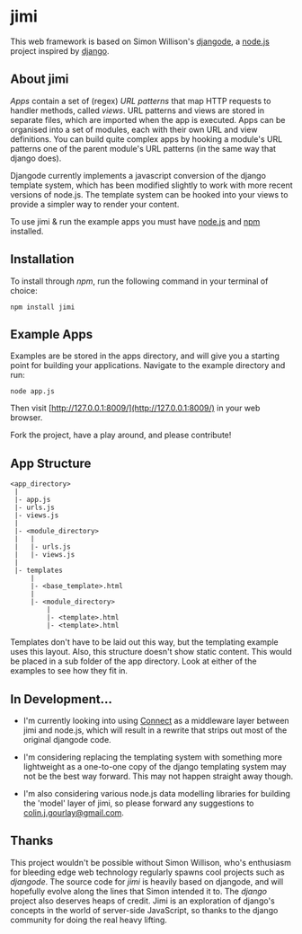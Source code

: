 jimi
====

This web framework is based on Simon Willison's [djangode](http://github.com/simonw/djangode), a [node.js](http://github.com/ry/node) project inspired by [django](http://djangoproject.com/).

About jimi
----------

*Apps* contain a set of (regex) *URL patterns* that map HTTP requests to handler methods, called *views*. URL patterns and views are stored in separate files, which are imported when the app is executed. Apps can be organised into a set of modules, each with their own URL and view definitions. You can build quite complex apps by hooking a module's URL patterns one of the parent module's URL patterns (in the same way that django does).

Djangode currently implements a javascript conversion of the django template system, which has been modified slightly to work with more recent versions of node.js. The template system can be hooked into your views to provide a simpler way to render your content.

To use jimi & run the example apps you must have [node.js](http://github.com/ry/node) and [npm](http://github.com/isaacs/npm) installed. 

Installation
------------

To install through *npm*, run the following command in your terminal of choice:

    npm install jimi

Example Apps
------------

Examples are be stored in the apps directory, and will give you a starting point for building your applications. Navigate to the example directory and run:

    node app.js

Then visit [http://127.0.0.1:8009/](http://127.0.0.1:8009/) in your web browser.

Fork the project, have a play around, and please contribute!

App Structure
-------------

    <app_directory>
     |
     |- app.js
     |- urls.js
     |- views.js
     |
     |- <module_directory>
     |   |
     |   |- urls.js
     |   |- views.js
     |
     |- templates
         |
         |- <base_template>.html
         |
         |- <module_directory>
             |
             |- <template>.html
             |- <template>.html

Templates don't have to be laid out this way, but the templating example uses this layout. Also, this structure doesn't show static content. This would be placed in a sub folder of the app directory. Look at either of the examples to see how they fit in.

In Development...
-----------------

* I'm currently looking into using [Connect](http://github.com/extjs/Connect) as a middleware layer between jimi and node.js, which will result in a rewrite that strips out most of the original djangode code.

* I'm considering replacing the templating system with something more lightweight as a one-to-one copy of the django templating system may not be the best way forward. This may not happen straight away though.

* I'm also considering various node.js data modelling libraries for building the 'model' layer of jimi, so please forward any suggestions to [colin.j.gourlay@gmail.com](mailto:colin.j.gourlay@gmail.com).

Thanks
------

This project wouldn't be possible without Simon Willison, who's enthusiasm for bleeding edge web technology regularly spawns cool projects such as *djangode*. The source code for *jimi* is heavily based on djangode, and will hopefully evolve along the lines that Simon intended it to. The *django* project also deserves heaps of credit. Jimi is an exploration of django's concepts in the world of server-side JavaScript, so thanks to the django community for doing the real heavy lifting.